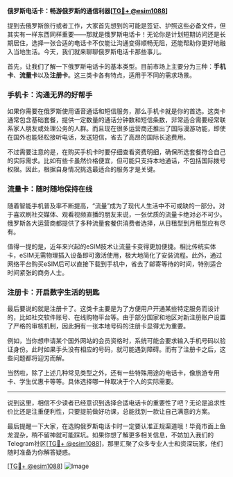 **俄罗斯电话卡：畅游俄罗斯的通信利器[[TG💪+ @esim1088](https://t.me/s/esim1088)]**

提到去俄罗斯旅行或者工作，大家首先想到的可能是签证、护照这些必备文件，但其实有一样东西同样重要——那就是俄罗斯电话卡！无论你是计划短期访问还是长期居住，选择一张合适的电话卡不仅能让沟通变得顺畅无阻，还能帮助你更好地融入当地生活。今天，我们就来聊聊俄罗斯电话卡那些事儿。

首先，让我们了解一下俄罗斯电话卡的基本类型。目前市场上主要分为三种：**手机卡**、**流量卡**以及**注册卡**。这三类卡各有特点，适用于不同的需求场景。

### 手机卡：沟通无界的好帮手

如果你需要在俄罗斯使用语音通话和短信服务，那么手机卡就是你的首选。这类卡通常包含基础套餐，提供一定数量的通话分钟数和短信条数，非常适合需要经常联系家人朋友或处理公务的人群。而且现在很多运营商还推出了国际漫游功能，即使在国外也能轻松接听电话，发送短信，省去了高昂的国际长途费用。

不过需要注意的是，在购买手机卡时要仔细查看资费明细，确保所选套餐符合自己的实际需求。比如有些卡虽然价格便宜，但可能只支持本地通话，不包括国际拨号权限。因此，根据自身情况挑选最适合的服务才是关键。

### 流量卡：随时随地保持在线

随着智能手机普及率不断提高，“流量”成为了现代人生活中不可或缺的一部分。对于喜欢刷社交媒体、观看视频直播的朋友来说，一张优质的流量卡绝对必不可少。俄罗斯各大运营商都提供了多种流量套餐供消费者选择，从日租型到月租型应有尽有。

值得一提的是，近年来兴起的eSIM技术让流量卡变得更加便捷。相比传统实体卡，eSIM无需物理插入设备即可激活使用，极大地简化了安装流程。此外，通过网络平台购买eSIM后可以直接下载到手机中，省去了邮寄等待的时间，特别适合时间紧张的商务人士。

### 注册卡：开启数字生活的钥匙

最后要说的就是注册卡了。这类卡主要是为了方便用户开通某些特定服务而设计的，比如社交软件账号、在线购物平台等。由于部分国家和地区对新注册账户设置了严格的审核机制，因此拥有一张本地号码的注册卡显得尤为重要。

例如，当你想申请某个国外网站的会员资格时，系统可能会要求输入手机号码以验证身份。此时如果手头没有相应的号码，就可能遇到障碍。而有了注册卡之后，这些问题都将迎刃而解。

当然啦，除了上述几种常见类型之外，还有一些特殊用途的电话卡，像旅游专用卡、学生优惠卡等等。具体选择哪一种取决于个人的实际需要。

---

说到这里，相信不少读者已经意识到选择合适电话卡的重要性了吧？无论是追求性价比还是注重便利性，只要提前做好功课，总能找到一款让自己满意的方案。

最后提醒一下大家，在选购俄罗斯电话卡时一定要认准正规渠道哦！毕竟市面上鱼龙混杂，稍不留神就可能踩坑。如果你想了解更多相关信息，不妨加入我们的Telegram社区[[TG💪+ @esim1088](https://t.me/s/esim1088)]，那里汇聚了众多专业人士和资深玩家，他们随时准备为你解答疑惑。

[[TG💪+ @esim1088](https://t.me/s/esim1088)] ![Image](https://i.postimg.cc/4NQfJmqS/Snipaste-2025-05-13-00-14-12.png)